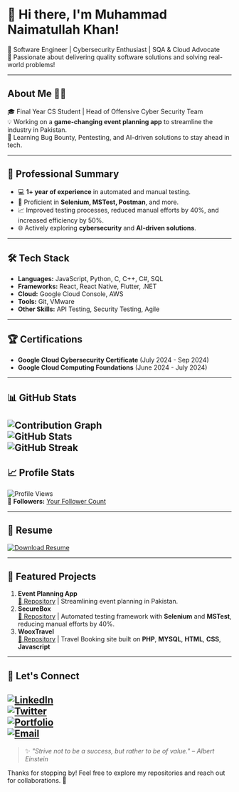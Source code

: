 # 👋 Hi there, I'm Muhammad Naimatullah Khan! 

🚀 Software Engineer | Cybersecurity Enthusiast | SQA & Cloud Advocate  
🌟 Passionate about delivering quality software solutions and solving real-world problems!

---

## About Me 🧑‍💻  
🎓 Final Year CS Student | Head of Offensive Cyber Security Team  
💡 Working on a **game-changing event planning app** to streamline the industry in Pakistan.  
🎯 Learning Bug Bounty, Pentesting, and AI-driven solutions to stay ahead in tech.

---

## 🌟 Professional Summary  
- 💻 **1+ year of experience** in automated and manual testing.  
- 🔧 Proficient in **Selenium, MSTest, Postman**, and more.  
- 📈 Improved testing processes, reduced manual efforts by 40%, and increased efficiency by 50%.  
- 🌐 Actively exploring **cybersecurity** and **AI-driven solutions**.

---

## 🛠️ Tech Stack  
- **Languages:** JavaScript, Python, C, C++, C#, SQL 
- **Frameworks:** React, React Native, Flutter, .NET  
- **Cloud:** Google Cloud Console, AWS  
- **Tools:** Git, VMware  
- **Other Skills:** API Testing, Security Testing, Agile 
---

## 🏆 Certifications  
- **Google Cloud Cybersecurity Certificate** (July 2024 - Sep 2024)  
- **Google Cloud Computing Foundations** (June 2024 - July 2024)

---

## 📊 GitHub Stats  
![Contribution Graph](https://activity-graph.herokuapp.com/graph?username=Cyber-Naimo&theme=react-dark)  
![GitHub Stats](https://github-readme-stats.vercel.app/api?username=naimatullahkhan&show_icons=true&theme=radical)  
![GitHub Streak](https://streak-stats.demolab.com/?user=naimatullahkhan) 
---

## 📈 Profile Stats  
![Profile Views](https://komarev.com/ghpvc/?username=naimatullahkhan&color=blue)  
🌟 **Followers:** [Your Follower Count](https://github.com/naimatullahkhan?tab=followers)  

---

## 📄 Resume  
[![Download Resume](https://img.shields.io/badge/Download-Resume-blue?style=flat-square)](https://github.com/Cyber-Naimo/Cyber-Naimo/blob/main/Muhammad_Naimatullah_Khan_SQA.pdf)  

---
## 🌟 Featured Projects  
1. **Event Planning App**  
   [🔗 Repository](https://github.com/Cyber-Naimo/Galagrid) | Streamlining event planning in Pakistan.  
2. **SecureBox**  
   [🔗 Repository](https://github.com/Cyber-Naimo/Magneto) | Automated testing framework with **Selenium** and **MSTest**, reducing manual efforts by 40%.  
3. **WooxTravel**  
   [🔗 Repository](https://github.com/Cyber-Naimo/WooxTravel) | Travel Booking site built on **PHP**, **MYSQL**, **HTML**, **CSS**, **Javascript**  

---

## 🤝 Let's Connect  
[![LinkedIn](https://img.shields.io/badge/-LinkedIn-blue?style=flat-square&logo=linkedin&logoColor=white)](https://www.linkedin.com/in/naimatullah-khan/)  
[![Twitter](https://img.shields.io/badge/-Twitter-1DA1F2?style=flat-square&logo=twitter&logoColor=white)](https://twitter.com/naimatullahk)  
[![Portfolio](https://img.shields.io/badge/-Portfolio-black?style=flat-square&logo=google-chrome)](https://yourportfolio.com)  
[![Email](https://img.shields.io/badge/-Email-red?style=flat-square&logo=gmail&logoColor=white)](mailto:muhammadnaimatullahkhan99@gmail.com)  
---

> ✨ *"Strive not to be a success, but rather to be of value." – Albert Einstein*  

Thanks for stopping by! Feel free to explore my repositories and reach out for collaborations. 🚀
